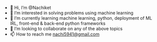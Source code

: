 - 👋 Hi, I’m @Nachiket
- 👀 I’m interested in solving problems using machine learning
- 🌱 I’m currently learning machine learning, python, deployment of ML IRL, front-end & back-end python frameworks
- 💞️ I’m looking to collaborate on any of the above topics
- 📫 How to reach me nachi5941@gmail.com

<!---
Nachiket-ten/Nachiket-ten is a ✨ special ✨ repository because its `README.md` (this file) appears on your GitHub profile.
You can click the Preview link to take a look at your changes.
--->
